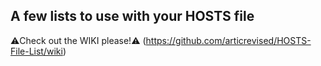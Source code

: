 A few lists to use with your HOSTS file
-----------------------------------------
⚠️Check out the WIKI please!⚠️
(https://github.com/articrevised/HOSTS-File-List/wiki)
